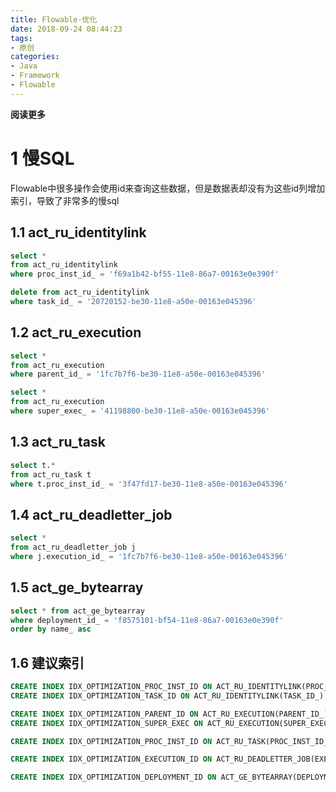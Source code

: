 ```yaml
---
title: Flowable-优化
date: 2018-09-24 08:44:23
tags: 
- 原创
categories: 
- Java
- Framework
- Flowable
---
```


__阅读更多__

<!--more-->

# 1 慢SQL

Flowable中很多操作会使用id来查询这些数据，但是数据表却没有为这些id列增加索引，导致了非常多的慢sql

## 1.1 act_ru_identitylink

```sql
select *
from act_ru_identitylink
where proc_inst_id_ = 'f69a1b42-bf55-11e8-86a7-00163e0e390f'
```

```sql
delete from act_ru_identitylink
where task_id_ = '20720152-be30-11e8-a50e-00163e045396'
```

## 1.2 act_ru_execution

```sql
select *
from act_ru_execution
where parent_id_ = '1fc7b7f6-be30-11e8-a50e-00163e045396'

select *
from act_ru_execution
where super_exec_ = '41198800-be30-11e8-a50e-00163e045396'
```

## 1.3 act_ru_task

```sql
select t.*
from act_ru_task t
where t.proc_inst_id_ = '3f47fd17-be30-11e8-a50e-00163e045396'
```

## 1.4 act_ru_deadletter_job

```sql
select *
from act_ru_deadletter_job j
where j.execution_id_ = '1fc7b7f6-be30-11e8-a50e-00163e045396'
```

## 1.5 act_ge_bytearray

```sql
select * from act_ge_bytearray
where deployment_id_ = 'f8575101-bf54-11e8-86a7-00163e0e390f'
order by name_ asc
```

## 1.6 建议索引

```sql
CREATE INDEX IDX_OPTIMIZATION_PROC_INST_ID ON ACT_RU_IDENTITYLINK(PROC_INST_ID_);
CREATE INDEX IDX_OPTIMIZATION_TASK_ID ON ACT_RU_IDENTITYLINK(TASK_ID_);

CREATE INDEX IDX_OPTIMIZATION_PARENT_ID ON ACT_RU_EXECUTION(PARENT_ID_);
CREATE INDEX IDX_OPTIMIZATION_SUPER_EXEC ON ACT_RU_EXECUTION(SUPER_EXEC_);

CREATE INDEX IDX_OPTIMIZATION_PROC_INST_ID ON ACT_RU_TASK(PROC_INST_ID_);

CREATE INDEX IDX_OPTIMIZATION_EXECUTION_ID ON ACT_RU_DEADLETTER_JOB(EXECUTION_ID_);

CREATE INDEX IDX_OPTIMIZATION_DEPLOYMENT_ID ON ACT_GE_BYTEARRAY(DEPLOYMENT_ID_);
```
